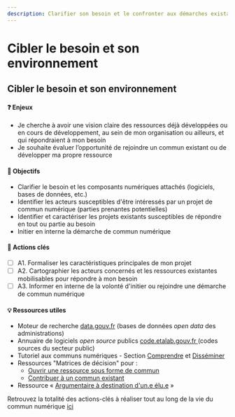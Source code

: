 ```yaml
---
description: Clarifier son besoin et le confronter aux démarches existantes.
---
```


# Cibler le besoin et son environnement

## Cibler le besoin et son environnement

#### ❓ Enjeux

* Je cherche à avoir une vision claire des ressources déjà développées ou en cours de développement, au sein de mon organisation ou ailleurs, et qui répondraient à mon besoin
* Je souhaite évaluer l’opportunité de rejoindre un commun existant ou de développer ma propre ressource

#### 🎯 Objectifs

* Clarifier le besoin et les composants numériques attachés \(logiciels, bases de données, etc.\)
* Identifier les acteurs susceptibles d'être intéressés par un projet de commun numérique \(parties prenantes potentielles\)
* Identifier et caractériser les projets existants susceptibles de répondre en tout ou partie au besoin
* Initier en interne la démarche de commun numérique

#### 📑 Actions clés

* [ ] A1. Formaliser les caractéristiques principales de mon projet
* [ ] A2. Cartographier les acteurs concernés et les ressources existantes mobilisables pour répondre à mon besoin
* [ ] A3. Informer en interne de la volonté d'initier ou rejoindre une démarche de commun numérique

#### 💡 Ressources utiles

* Moteur de recherche [data.gouv.fr](https://www.data.gouv.fr/fr/datasets/) \(bases de données _open data_ des administrations\) 
* Annuaire de logiciels _open source_ publics [code.etalab.gouv.fr ](https://code.etalab.gouv.fr/fr/groups)\(codes sources du secteur public\)
* Tutoriel aux communs numériques - Section [Comprendre](../../tutoriel-1/01-comprendre.md) et [Disséminer](../../tutoriel-1/06-disseminer.md) 
* Ressources "Matrices de décision" pour :
  * [Ouvrir une ressource sous forme de commun](../../ressources/checklist-1-3-notre-capacite-a-ouvrir-cette-ressource.md) 
  * [Contribuer à un commun existant](../../ressources/checklist-1-3-ma-capacite-a-contribuer.md)
* Ressource « [Argumentaire à destination d'un.e élu.e](../../ressources/argumentaires-type-pour-disseminer-les-communs/argumentaire-a-destination-dun.e-elu.e.md) »

Retrouvez la totalité des actions-clés à réaliser tout au long de la vie du commun numérique [ici](../recapitulatif-des-actions-cles.md)

